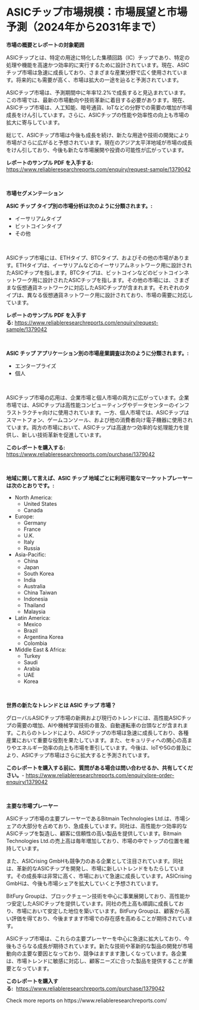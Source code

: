 <p><h1>ASICチップ市場規模：市場展望と市場予測（2024年から2031年まで）</h1></p><p><strong>市場の概要とレポートの対象範囲</strong></p>
<p><p>ASICチップとは、特定の用途に特化した集積回路（IC）チップであり、特定の処理や機能を高速かつ効率的に実行するために設計されています。現在、ASICチップ市場は急速に成長しており、さまざまな産業分野で広く使用されています。将来的にも需要が高く、市場は拡大の一途を辿ると予測されています。</p><p>ASICチップ市場は、予測期間中に年率12.2%で成長すると見込まれています。この市場では、最新の市場動向や技術革新に着目する必要があります。現在、ASICチップ市場は、人工知能、暗号通貨、IoTなどの分野での需要の増加が市場成長をけん引しています。さらに、ASICチップの性能や効率性の向上も市場の拡大に寄与しています。</p><p>総じて、ASICチップ市場は今後も成長を続け、新たな用途や技術の開発により市場がさらに広がると予想されています。現在のアジア太平洋地域が市場の成長をけん引しており、今後も新たな市場展開や投資の可能性が広がっています。</p></p>
<p><strong>レポートのサンプル PDF を入手する:</strong> <a href="https://www.reliableresearchreports.com/enquiry/request-sample/1379042">https://www.reliableresearchreports.com/enquiry/request-sample/1379042</a></p>
<p>&nbsp;</p>
<p><strong>市場セグメンテーション</strong></p>
<p><strong>ASIC チップ タイプ別の市場分析は次のように分類されます。:</strong></p>
<p><ul><li>イーサリアムタイプ</li><li>ビットコインタイプ</li><li>その他</li></ul></p>
<p>&nbsp;</p>
<p><p>ASICチップ市場には、ETHタイプ、BTCタイプ、およびその他の市場があります。ETHタイプは、イーサリアムなどのイーサリアムネットワーク用に設計されたASICチップを指します。BTCタイプは、ビットコインなどのビットコインネットワーク用に設計されたASICチップを指します。その他の市場には、さまざまな仮想通貨ネットワークに対応したASICチップが含まれます。それぞれのタイプは、異なる仮想通貨ネットワーク用に設計されており、市場の需要に対応しています。</p></p>
<p><strong>レポートのサンプル PDF を入手する:</strong>&nbsp;<a href="https://www.reliableresearchreports.com/enquiry/request-sample/1379042">https://www.reliableresearchreports.com/enquiry/request-sample/1379042</a></p>
<p>&nbsp;</p>
<p><strong> ASIC チップ アプリケーション別の市場産業調査は次のように分類されます。:</strong></p>
<p><ul><li>エンタープライズ</li><li>個人</li></ul></p>
<p>&nbsp;</p>
<p><p>ASICチップ市場の応用は、企業市場と個人市場の両方に広がっています。企業市場では、ASICチップは高性能コンピューティングやデータセンターのインフラストラクチャ向けに使用されています。一方、個人市場では、ASICチップはスマートフォン、ゲームコンソール、および他の消費者向け電子機器に使用されています。両方の市場において、ASICチップは高速かつ効率的な処理能力を提供し、新しい技術革新を促進しています。</p></p>
<p><strong>このレポートを購入する:</strong>&nbsp; <a href="https://www.reliableresearchreports.com/purchase/1379042">https://www.reliableresearchreports.com/purchase/1379042</a></p>
<p>&nbsp;</p>
<p><strong>地域に関して言えば、ASIC チップ 地域ごとに利用可能なマーケットプレーヤーは次のとおりです。:</strong></p>
<p><ul>
    <li>
        North America:
        <ul>
            <li>United States</li>
            <li>Canada</li>
        </ul>
    </li>
    <li>
        Europe:
        <ul>
            <li>Germany</li>
            <li>France</li>
            <li>U.K.</li>
            <li>Italy</li>
            <li>Russia</li>
        </ul>
    </li>
    <li>
        Asia-Pacific:
        <ul>
            <li>China</li>
            <li>Japan</li>
            <li>South Korea</li>
            <li>India</li>
            <li>Australia</li>
            <li>China Taiwan</li>
            <li>Indonesia</li>
            <li>Thailand</li>
            <li>Malaysia</li>
        </ul>
    </li>
    <li>
        Latin America:
        <ul>
            <li>Mexico</li>
            <li>Brazil</li>
            <li>Argentina Korea</li>
            <li>Colombia</li>
        </ul>
    </li>
    <li>
        Middle East & Africa:
        <ul>
            <li>Turkey</li>
            <li>Saudi</li>
            <li>Arabia</li>
            <li>UAE</li>
            <li>Korea</li>
        </ul>
    </li>
    </ul></p>
<p>&nbsp;</p>
<p><strong>世界の新たなトレンドとは ASIC チップ 市場？</strong></p>
<p><p>グローバルASICチップ市場の新興および現行のトレンドには、高性能ASICチップの需要の増加、AIや機械学習技術の普及、自動運転車の台頭などが含まれます。これらのトレンドにより、ASICチップの市場は急速に成長しており、各種産業において重要な役割を果たしています。また、セキュリティへの関心の高まりやエネルギー効率の向上も市場を牽引しています。今後は、IoTや5Gの普及により、ASICチップ市場はさらに拡大すると予測されています。</p></p>
<p><strong>このレポートを購入する前に、質問がある場合は問い合わせるか、共有してください。</strong>- <a href="https://www.reliableresearchreports.com/enquiry/pre-order-enquiry/1379042">https://www.reliableresearchreports.com/enquiry/pre-order-enquiry/1379042</a></p>
<p>&nbsp;</p>
<p><strong>主要な市場プレーヤー</strong></p>
<p><p>ASICチップ市場の主要プレーヤーであるBitmain Technologies Ltd.は、市場シェアの大部分を占めており、急成長しています。同社は、高性能かつ効率的なASICチップを製造し、顧客に信頼性の高い製品を提供しています。Bitmain Technologies Ltd.の売上高は毎年増加しており、市場の中でトップの位置を維持しています。</p><p>また、ASICrising GmbHも競争力のある企業として注目されています。同社は、革新的なASICチップを開発し、市場に新しいトレンドをもたらしています。その成長率は非常に高く、市場において急速に成長しています。ASICrising GmbHは、今後も市場シェアを拡大していくと予想されています。</p><p>BitFury Groupは、ブロックチェーン技術を中心に事業展開しており、高性能かつ安定したASICチップを提供しています。同社の売上高も順調に成長しており、市場において安定した地位を築いています。BitFury Groupは、顧客から高い評価を得ており、今後ますます市場での存在感を高めることが期待されています。</p><p>ASICチップ市場は、これらの主要プレーヤーを中心に急速に拡大しており、今後もさらなる成長が期待されています。新たな技術や革新的な製品の開発が市場動向の主要な要因となっており、競争はますます激しくなっています。各企業は、市場トレンドに敏感に対応し、顧客ニーズに合った製品を提供することが重要となっています。</p></p>
<p><strong>このレポートを購入する:</strong>&nbsp;&nbsp;<a href="https://www.reliableresearchreports.com/purchase/1379042">https://www.reliableresearchreports.com/purchase/1379042</a></p>
<p>Check more reports on https://www.reliableresearchreports.com/</p>